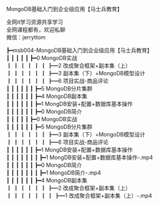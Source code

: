 MongoDB基础入门到企业级应用【马士兵教育】

全网it学习资源共享学习<br>全网课程都有，欢迎私聊<br>微信：jerryttom<br>

┣━msb004-MongoDB基础入门到企业级应用【马士兵教育】<br> ┃ ┃ ┃ ┃ ┃ ┣━0 MongoDB实战<br> ┃ ┃ ┃ ┃ ┃ ┃ ┣━2 改成聚合框架+副本集（上）<br> ┃ ┃ ┃ ┃ ┃ ┃ ┣━3 副本集（下）+MongoDB模型设计<br> ┃ ┃ ┃ ┃ ┃ ┃ ┣━6 项目实战-商品评论<br> ┃ ┃ ┃ ┃ ┃ ┃ ┣━5 MongoDB分片集群<br> ┃ ┃ ┃ ┃ ┃ ┃ ┣━4 MongoDB副本集<br> ┃ ┃ ┃ ┃ ┃ ┃ ┣━1 MongDB安装+配置+数据库基本操作<br> ┃ ┃ ┃ ┃ ┃ ┃ ┣━0 MongoDB简介<br> ┃ ┃ ┃ ┃ ┃ ┣━0 MongoDB实战<br> ┃ ┃ ┃ ┃ ┃ ┃ ┣━5 MongoDB分片集群<br> ┃ ┃ ┃ ┃ ┃ ┃ ┣━3 副本集（下）+MongoDB模型设计<br> ┃ ┃ ┃ ┃ ┃ ┃ ┣━6 项目实战-商品评论<br> ┃ ┃ ┃ ┃ ┃ ┃ ┣━1 MongDB安装+配置+数据库基本操作<br> ┃ ┃ ┃ ┃ ┃ ┃ ┃ ┣━1 MongDB安装+配置+数据库基本操作-.mp4<br> ┃ ┃ ┃ ┃ ┃ ┃ ┣━0 MongoDB简介<br> ┃ ┃ ┃ ┃ ┃ ┃ ┃ ┣━1 MongoDB简介-.mp4<br> ┃ ┃ ┃ ┃ ┃ ┃ ┣━4 MongoDB副本集<br> ┃ ┃ ┃ ┃ ┃ ┃ ┣━2 改成聚合框架+副本集（上）<br> ┃ ┃ ┃ ┃ ┃ ┃ ┃ ┣━1 改成聚合框架+副本集（上）-.mp4